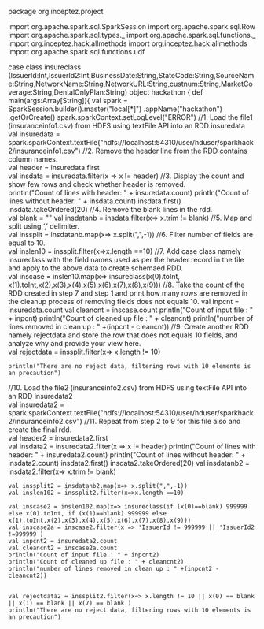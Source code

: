 package org.inceptez.project

import org.apache.spark.sql.SparkSession
import org.apache.spark.sql.Row
import org.apache.spark.sql.types._
import org.apache.spark.sql.functions._
import org.inceptez.hack.allmethods
import org.inceptez.hack.allmethods
import org.apache.spark.sql.functions.udf

case class insureclass (IssuerId:Int,IssuerId2:Int,BusinessDate:String,StateCode:String,SourceName:String,NetworkName:String,NetworkURL:String,custnum:String,MarketCoverage:String,DentalOnlyPlan:String)
object hackathon {
  def main(args:Array[String]){
    val spark = SparkSession.builder().master("local[*]")
                .appName("hackathon")
                .getOrCreate()
spark.sparkContext.setLogLevel("ERROR")
//1. Load the file1 (insuranceinfo1.csv) from HDFS using textFile API into an RDD insuredata     
    val insuredata = spark.sparkContext.textFile("hdfs://localhost:54310/user/hduser/sparkhack2/insuranceinfo1.csv")
//2. Remove the header line from the RDD contains column names.     
    val header = insuredata.first        
    val insdata = insuredata.filter(x => x != header) 
//3. Display the count and show few rows and check whether header is removed.    
    println("Count of lines with header: " + insuredata.count)
    println("Count of lines without header: " + insdata.count)
    insdata.first()
    insdata.takeOrdered(20)
//4. Remove the blank lines in the rdd.     
    val blank = ""
    val insdatanb = insdata.filter(x=> x.trim != blank)
//5. Map and split using ‘,’ delimiter.     
    val inssplit = insdatanb.map(x=> x.split(",",-1))
//6. Filter number of fields are equal to 10.  
    val inslen10 = inssplit.filter(x=>x.length ==10)
//7. Add case class namely insureclass with the field names used as per the header record in the file and apply to the above data to create schemaed RDD.    
    val inscase = inslen10.map(x=> insureclass(x(0).toInt, x(1).toInt,x(2),x(3),x(4),x(5),x(6),x(7),x(8),x(9)))
//8. Take the count of the RDD created in step 7 and step 1 and print how many rows are removed in the cleanup process of removing fields does not equals 10.
    val inpcnt = insuredata.count
    val cleancnt = inscase.count
    println("Count of input file : " + inpcnt)
    println("Count of cleaned up file : " + cleancnt)
    println("number of lines removed in clean up : " +(inpcnt - cleancnt))
//9. Create another RDD namely rejectdata and store the row that does not equals 10 fields, and analyze why and provide your view here.    
    val rejectdata = inssplit.filter(x=> x.length != 10)
    
    println("There are no reject data, filtering rows with 10 elements is an precaution")
//10. Load the file2 (insuranceinfo2.csv) from HDFS using textFile API into an RDD insuredata2    
    val insuredata2 = spark.sparkContext.textFile("hdfs://localhost:54310/user/hduser/sparkhack2/insuranceinfo2.csv")
//11. Repeat from step 2 to 9 for this file also and create the final rdd.    
    val header2 = insuredata2.first        
    val insdata2 = insuredata2.filter(x => x != header) 
    println("Count of lines with header: " + insuredata2.count)
    println("Count of lines without header: " + insdata2.count)
    insdata2.first()
    insdata2.takeOrdered(20)
    val insdatanb2 = insdata2.filter(x=> x.trim != blank)
    
    val inssplit2 = insdatanb2.map(x=> x.split(",",-1))
    val inslen102 = inssplit2.filter(x=>x.length ==10)
    
    val inscase2 = inslen102.map(x=> insureclass(if (x(0)==blank) 999999 else x(0).toInt, if (x(1)==blank) 999999 else x(1).toInt,x(2),x(3),x(4),x(5),x(6),x(7),x(8),x(9))) 
    val inscase2a = inscase2.filter(x => 'IssuerId != 999999 || 'IssuerId2 !=999999 )
    val inpcnt2 = insuredata2.count
    val cleancnt2 = inscase2a.count
    println("Count of input file : " + inpcnt2)
    println("Count of cleaned up file : " + cleancnt2)
    println("number of lines removed in clean up : " +(inpcnt2 - cleancnt2))
    
    
    val rejectdata2 = inssplit2.filter(x=> x.length != 10 || x(0) == blank || x(1) == blank || x(7) == blank )    
    println("There are no reject data, filtering rows with 10 elements is an precaution")
